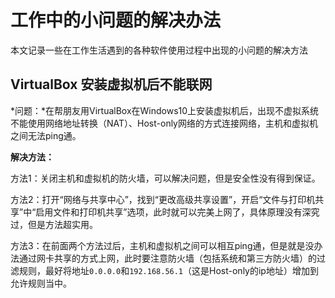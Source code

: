 # 工作中的小问题的解决办法

本文记录一些在工作生活遇到的各种软件使用过程中出现的小问题的解决方法

## VirtualBox 安装虚拟机后不能联网

*问题：*在帮朋友用VirtualBox在Windows10上安装虚拟机后，出现不虚拟系统不能使用网络地址转换（NAT）、Host-only网络的方式连接网络，主机和虚拟机之间无法ping通。

**解决方法：**

方法1：关闭主机和虚拟机的防火墙，可以解决问题，但是安全性没有得到保证。

方法2：打开“网络与共享中心”，找到“更改高级共享设置”，开启“文件与打印机共享”中“启用文件和打印机共享”选项，此时就可以完美上网了，具体原理没有深究过，但是方法超实用。

方法3：在前面两个方法过后，主机和虚拟机之间可以相互ping通，但是就是没办法通过网卡共享的方式上网，此时要注意防火墙（包括系统和第三方防火墙）的过滤规则，最好将地址`0.0.0.0`和`192.168.56.1`（这是Host-only的ip地址）增加到允许规则当中。
